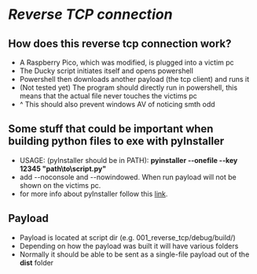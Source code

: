 # *Reverse TCP connection*

## How does this reverse tcp connection work?
- A Raspberry Pico, which was modified, is plugged into a victim pc
- The Ducky script initiates itself and opens powershell
- Powershell then downloads another payload (the tcp client) and runs it
- (Not tested yet) The program should directly run in powershell, this means that the actual file never touches the victims pc
- ^ This should also prevent windows AV of noticing smth odd

## Some stuff that could be important when building python files to exe with pyInstaller
- USAGE: (pyInstaller should be in PATH): **pyinstaller --onefile --key 12345 "path\to\script.py"**
- add --noconsole and --nowindowed. When run payload will not be shown on the victims pc.
- for more info about pyInstaller follow this [link](https://pyinstaller.org/en/stable/usage.html).


## Payload
- Payload is located at script dir (e.g. 001_reverse_tcp/debug/build/)
- Depending on how the payload was built it will have various folders
- Normally it should be able to be sent as a single-file payload out of the **dist** folder